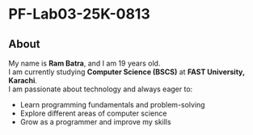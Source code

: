 # PF-Lab03-25K-0813  

## About  
My name is **Ram Batra**, and I am 19 years old.  
I am currently studying **Computer Science (BSCS)** at **FAST University, Karachi**.  
I am passionate about technology and always eager to:  
 - Learn programming fundamentals and problem-solving  
  - Explore different areas of computer science  
  - Grow as a programmer and improve my skills

